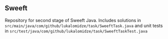 ## Sweeft

Repository for second stage of Sweeft Java. Includes solutions in `src/main/java/com/github/lukalomidze/task/SweeftTask.java` and unit tests in `src/test/java/com/github/lukalomidze/task/SweeftTaskTest.java`
